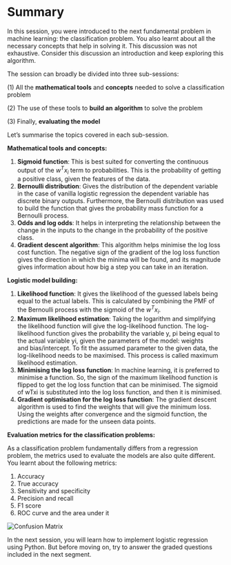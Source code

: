 # Summary

In this session, you were introduced to the next fundamental problem in machine learning: the classification problem. You also learnt about all the necessary concepts that help in solving it. This discussion was not exhaustive. Consider this discussion an introduction and keep exploring this algorithm. 

The session can broadly be divided into three sub-sessions: 

(1) All the **mathematical tools** and **concepts** needed to solve a classification problem

(2) The use of these tools to **build an** **algorithm** to solve the problem 

(3) Finally, **evaluating the model** 

Let’s summarise the topics covered in each sub-session.

**Mathematical tools and concepts:** 

1.  **Sigmoid function**: This is best suited for converting the continuous output of the $w^Tx_i$ term to probabilities. This is the probability of getting a positive class, given the features of the data. 
2.  **Bernoulli distribution**: Gives the distribution of the dependent variable in the case of vanilla logistic regression the dependent variable has discrete binary outputs. Furthermore, the Bernoulli distribution was used to build the function that gives the probability mass function for a Bernoulli process. 
3.  **Odds and log odds**: It helps in interpreting the relationship between the change in the inputs to the change in the probability of the positive class.
4.  **Gradient descent algorithm**: This algorithm helps minimise the log loss cost function. The negative sign of the gradient of the log loss function gives the direction in which the minima will be found, and its magnitude gives information about how big a step you can take in an iteration.

**Logistic model building:** 

1.  **Likelihood function**: It gives the likelihood of the guessed labels being equal to the actual labels. This is calculated by combining the PMF of the Bernoulli process with the sigmoid of the $w^Tx_i$.  
2.  **Maximum likelihood estimation**: Taking the logarithm and simplifying the likelihood function will give the log-likelihood function. The log-likelihood function gives the probability the variable y, pi being equal to the actual variable yi, given the parameters of the model: weights and bias/intercept. To fit the assumed parameter to the given data, the log-likelihood needs to be maximised. This process is called maximum likelihood estimation. 
3.  **Minimising the log loss function**: In machine learning, it is preferred to minimise a function. So, the sign of the maximum likelihood function is flipped to get the log loss function that can be minimised. The sigmoid of wTxi is substituted into the log loss function, and then it is minimised. 
4.  **Gradient optimisation for the log loss function**: The gradient descent algorithm is used to find the weights that will give the minimum loss. Using the weights after convergence and the sigmoid function, the predictions are made for the unseen data points. 

**Evaluation metrics for the classification problems:** 

As a classification problem fundamentally differs from a regression problem, the metrics used to evaluate the models are also quite different. You learnt about the following metrics: 

1.  Accuracy 
2.  True accuracy 
3.  Sensitivity and specificity 
4.  Precision and recall
5.  F1 score 
6.  ROC curve and the area under it

![Confusion Matrix](https://i.ibb.co/6rW8RkK/Confusion-Matrix.jpg)

In the next session, you will learn how to implement logistic regression using Python. But before moving on, try to answer the graded questions included in the next segment.